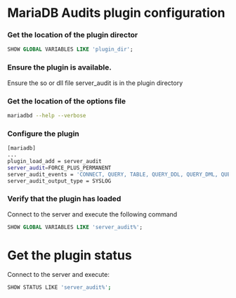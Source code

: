 # MariaDB Audits plugin configuration

### Get the location of the plugin director
```sql
SHOW GLOBAL VARIABLES LIKE 'plugin_dir';
```

### Ensure the plugin is available.
Ensure the so or dll file server_audit is in the plugin directory

### Get the location of the options file
```sh 
mariadbd --help --verbose
```

### Configure the plugin
```sh
[mariadb]
...
plugin_load_add = server_audit
server_audit=FORCE_PLUS_PERMANENT
server_audit_events = 'CONNECT, QUERY, TABLE, QUERY_DDL, QUERY_DML, QUERY_DCL, QUERY_DML_NO_SELECT'
server_audit_output_type = SYSLOG
```
### Verify that the plugin has loaded
Connect to the server and execute the following command
```sql
SHOW GLOBAL VARIABLES LIKE 'server_audit%';
```

# Get the plugin status
Connect to the server and execute:
```sh
SHOW STATUS LIKE 'server_audit%';
```
